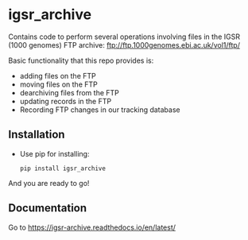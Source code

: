 # igsr_archive
Contains code to perform several operations involving files in the IGSR (1000 genomes) FTP archive: ftp://ftp.1000genomes.ebi.ac.uk/vol1/ftp/

Basic functionality that this repo provides is:

* adding files on the FTP
* moving files on the FTP
* dearchiving files from the FTP
* updating records in the FTP
* Recording FTP changes in our tracking database

## Installation

* Use pip for installing:

  `pip install igsr_archive`

And you are ready to go!

## Documentation

Go to https://igsr-archive.readthedocs.io/en/latest/